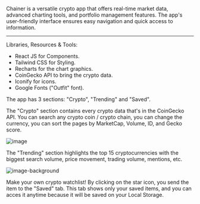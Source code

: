 
Chainer is a versatile crypto app that offers real-time market data, advanced charting tools, and portfolio management features. The app's user-friendly interface ensures easy navigation and quick access to information.

------------------
Libraries, Resources & Tools:
 * React JS for Components.
 * Tailwind CSS for Styling.
 * Recharts for the chart graphics.
 * CoinGecko API to bring the crypto data.
 * Iconify for icons.
 * Google Fonts ("Outfit" font).


The app has 3 sections: "Crypto", "Trending" and "Saved".

The "Crypto" section contains every crypto data that's in the CoinGecko API. You can search any crypto coin / crypto chain, you can change the currency, you can sort the pages by MarketCap, Volume, ID, and Gecko score.

 ![image](assets/projects/chainer-background.jpg)

The "Trending" section highlights the top 15 cryptocurrencies with the biggest search volume, price movement, trading volume, mentions, etc.

 ![image-background](assets/projects/chainer-background.jpg)



Make your own crypto watchlist! By clicking on the star icon, you send the item to the "Saved" tab. This tab shows only your saved items, and you can acces it anytime because it will be saved on your Local Storage.


